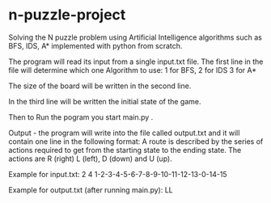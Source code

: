 # n-puzzle-project

Solving the N puzzle problem using Artificial Intelligence algorithms such as BFS, IDS, A*
implemented with python from scratch.

The program will read its input from a single input.txt file. The first line in the file will determine which one
Algorithm to use:
1 for BFS,
2 for IDS
3 for A*

The size of the board will be written in the second line.

In the third line will be written the initial state of the game.

Then to Run the pogram you start main.py .


Output - the program will write into the file called output.txt and it will contain one line in the following format:
A route is described by the series of actions required to get from the starting state to the ending state. The actions are R
(right) L (left), D (down) and U (up).


Example for input.txt:
2
4
1-2-3-4-5-6-7-8-9-10-11-12-13-0-14-15

Example for output.txt (after running main.py):
LL

